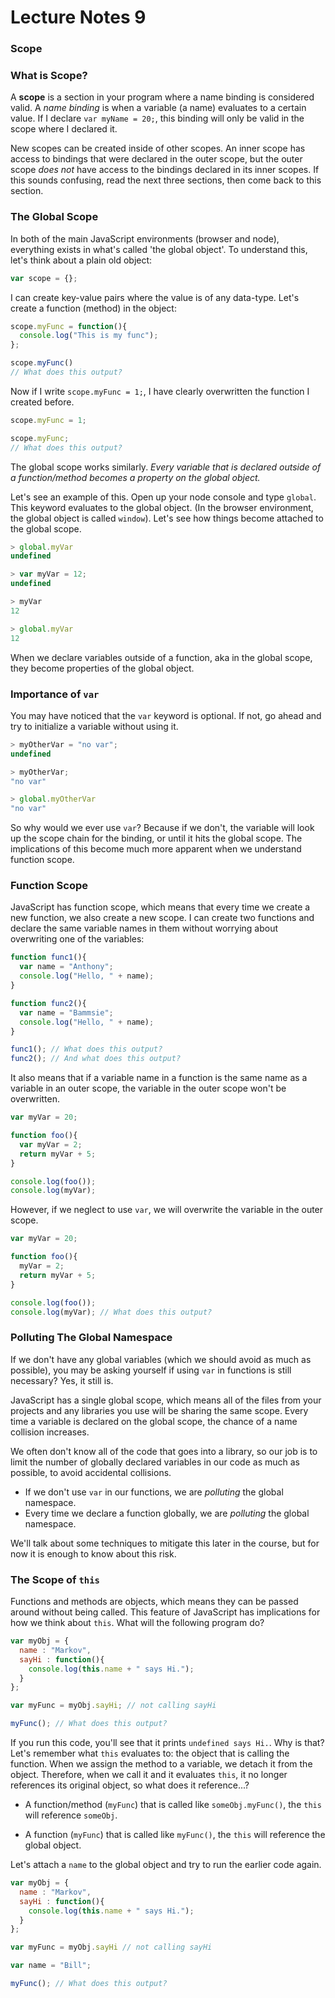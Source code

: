 # Lecture Notes 9

### Scope
### What is Scope?

A **scope** is a section in your program where a name binding is considered valid. A
*name binding* is when a variable (a name) evaluates to a certain value. If I
declare `var myName = 20;`, this binding will only be valid in the scope where
I declared it.

New scopes can be created inside of other scopes. An inner scope has access to
bindings that were declared in the outer scope, but the outer scope *does not*
have access to the bindings declared in its inner scopes. If this sounds confusing,
read the next three sections, then come back to this section.

### The Global Scope

In both of the main JavaScript environments (browser and node), everything exists
in what's called 'the global object'. To understand this, let's think about a plain
old object:

```javascript
var scope = {};
```

I can create key-value pairs where the value is of any data-type. Let's create a
function (method) in the object:

```javascript
scope.myFunc = function(){
  console.log("This is my func");
};

scope.myFunc()
// What does this output?
```

Now if I write `scope.myFunc = 1;`, I have clearly overwritten the function I
created before.

```javascript
scope.myFunc = 1;

scope.myFunc;
// What does this output?
```

The global scope works similarly. *Every variable that is
declared outside of a function/method becomes a property on the global object.*

Let's see an example of this. Open up your node console and type `global`. This
keyword evaluates to the global object. (In the browser environment, the global
object is called `window`). Let's see how things become attached to the global
scope.

```javascript
> global.myVar
undefined

> var myVar = 12;
undefined

> myVar
12

> global.myVar
12
```

When we declare variables outside of a function, aka in the global scope, they
become properties of the global object.


### Importance of `var`

You may have noticed that the `var` keyword is optional. If not, go ahead and try
to initialize a variable without using it.

```javascript
> myOtherVar = "no var";
undefined

> myOtherVar;
"no var"

> global.myOtherVar
"no var"
```

So why would we ever use `var`? Because if we don't, the variable will look up
the scope chain for the binding, or until it hits the global scope. The
implications of this become much more apparent when we understand function scope.

### Function Scope

JavaScript has function scope, which means that every time we create a new
function, we also create a new scope. I can create two functions and declare the
same variable names in them without worrying about overwriting one of the
variables:

```javascript
function func1(){
  var name = "Anthony";
  console.log("Hello, " + name);
}

function func2(){
  var name = "Bammsie";
  console.log("Hello, " + name);
}

func1(); // What does this output?
func2(); // And what does this output?
```

It also means that if a variable name in a function is the same name as a
variable in an outer scope, the variable in the outer scope won't be overwritten.

```javascript
var myVar = 20;

function foo(){
  var myVar = 2;
  return myVar + 5;
}

console.log(foo());
console.log(myVar);
```

However, if we neglect to use `var`, we will overwrite the variable in the outer
scope.

```javascript
var myVar = 20;

function foo(){
  myVar = 2;
  return myVar + 5;
}

console.log(foo());
console.log(myVar); // What does this output?
```

### Polluting The Global Namespace

If we don't have any global variables (which we should avoid as much as possible),
you may be asking yourself if using `var` in functions is still necessary?
Yes, it still
is.

JavaScript has a single global scope, which means all of the files from your
projects and any libraries you use will be sharing the same scope. Every time a
variable is declared on the global scope, the chance of a name collision increases.

We often don't know all of the code that goes into a library, so our job is to
limit the number of globally declared variables in our code as much as possible,
to avoid accidental collisions.

* If we don't use `var` in our functions, we are *polluting* the global namespace.
* Every time we declare a function globally, we are *polluting* the global namespace.

We'll talk about some techniques to mitigate this later in the course, but for
now it is enough to know about this risk.

### The Scope of `this`

Functions and methods are objects, which means they can be passed around without
being called. This feature of JavaScript has implications for how we think about
`this`. What will the following program do?

```javascript
var myObj = {
  name : "Markov",
  sayHi : function(){
    console.log(this.name + " says Hi.");
  }
};

var myFunc = myObj.sayHi; // not calling sayHi

myFunc(); // What does this output?
```

If you run this code, you'll see that it prints `undefined says Hi.`. Why is
that? Let's remember what `this` evaluates to: the object that is calling the
function. When we assign the method to a variable, we detach it from the
object. Therefore, when we call it and it evaluates `this`, it no longer
references its original object, so what does it reference...?

* A function/method (`myFunc`) that is called like `someObj.myFunc()`, the `this`
will reference `someObj`.

* A function (`myFunc`) that is called like `myFunc()`, the `this` will
reference the global object.

Let's attach a `name` to the global object and try to run the earlier code again.

```javascript
var myObj = {
  name : "Markov",
  sayHi : function(){
    console.log(this.name + " says Hi.");
  }
};

var myFunc = myObj.sayHi // not calling sayHi

var name = "Bill";

myFunc(); // What does this output?
```
